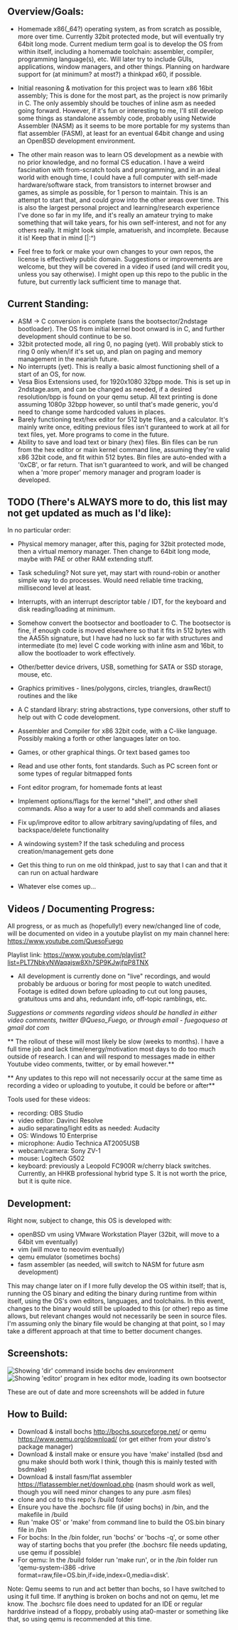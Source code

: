Overview/Goals:
---------------
- Homemade x86(_64?) operating system, as from scratch as possible, more over time. Currently 32bit protected mode, but will eventually try 64bit long mode. 
Current medium term goal is to develop the OS from within itself, including a homemade toolchain: assembler, compiler, programming language(s), etc. Will later try to include 
GUIs, applications, window managers, and other things. Planning on hardware support for (at minimum? at most?) a thinkpad x60, if possible.

- Initial reasoning & motivation for this project was to learn x86 16bit assembly; This is done for the most part, as the project is now primarily in C.
The only assembly should be touches of inline asm as needed going forward. However, if it's fun or interesting to me, I'll still develop some things as standalone assembly code,
probably using Netwide Assembler (NASM) as it seems to be more portable for my systems than flat assembler (FASM), at least for an eventual 64bit change and using an OpenBSD
development environment. 

- The other main reason was to learn OS development as a newbie with no prior knowledge, and no formal CS education. I have a weird fascination with from-scratch tools and
programming, and in an ideal world with enough time, I could have a full computer with self-made hardware/software stack, from transistors to internet browser and games, as 
simple as possible, for 1 person to maintain.
  This is an attempt to start that, and could grow into the other areas over time. This is also the largest personal project and learning/research experience I've done
so far in my life, and it's really an amateur trying to make something that will take years, for his own self-interest, and not for any others really. It might look simple,
amatuerish, and incomplete. Because it is! Keep that in mind [|:^) 

- Feel free to fork or make your own changes to your own repos, the license is effectively public domain. Suggestions or improvements are welcome, but they will be covered 
in a video if used (and will credit you, unless you say otherwise). I might open up this repo to the public in the future, but currently lack sufficient time to manage that. 

Current Standing:
-----------------
- ASM -> C conversion is complete (sans the bootsector/2ndstage bootloader). The OS from initial kernel boot onward is in C, and further development should continue to be so.
- 32bit protected mode, all ring 0, no paging (yet). Will probably stick to ring 0 only when/if it's set up, and plan on paging and memory management in the nearish future.
- No interrupts (yet). This is really a basic almost functioning shell of a start of an OS, for now.
- Vesa Bios Extensions used, for 1920x1080 32bpp mode. This is set up in 2ndstage.asm, and can be changed as needed, if a desired resolution/bpp is found on your qemu setup.
All text printing is done assuming 1080p 32bpp however, so until that's made generic, you'd need to change some hardcoded values in places.
- Barely functioning text/hex editor for 512 byte files, and a calculator. It's mainly write once, editing previous files isn't guranteed to work at all for text files, yet. 
More programs to come in the future.
- Ability to save and load text or binary (hex) files. Bin files can be run from the hex editor or main kernel command line, assuming they're valid x86 32bit code, and fit
within 512 bytes. Bin files are auto-ended with a '0xCB', or far return. That isn't guaranteed to work, and will be changed when a 'more proper' memory manager and program loader
is developed.

TODO (There's ALWAYS more to do, this list may not get updated as much as I'd like):
------------------------------------------------------------------------------------
In no particular order:
- Physical memory manager, after this, paging for 32bit protected mode, then a virtual memory manager. Then change to 64bit long mode, maybe with PAE or other RAM extending stuff.
- Task scheduling? Not sure yet, may start with round-robin or another simple way to do processes. Would need reliable time tracking, millisecond level at least.
- Interrupts, with an interrupt descriptor table / IDT, for the keyboard and disk reading/loading at minimum.
- Somehow convert the bootsector and bootloader to C. The bootsector is fine, if enough code is moved elsewhere so that it fits in 512 bytes with the AA55h signature, 
but I have had no luck so far with structures and intermediate (to me) level C code working with inline asm and 16bit, to allow the bootloader to work effectively.
- Other/better device drivers, USB, something for SATA or SSD storage, mouse, etc.
- Graphics primitives - lines/polygons, circles, triangles, drawRect() routines and the like
- A C standard library: string abstractions, type conversions, other stuff to help out with C code development.
- Assembler and Compiler for x86 32bit code, with a C-like language. Possibly making a forth or other languages later on too.
- Games, or other graphical things. Or text based games too
- Read and use other fonts, font standards. Such as PC screen font or some types of regular bitmapped fonts
- Font editor program, for homemade fonts at least
- Implement options/flags for the kernel "shell", and other shell commands. Also a way for a user to add shell commands and aliases
- Fix up/improve editor to allow arbitrary saving/updating of files, and backspace/delete functionality
- A windowing system? If the task scheduling and process creation/management gets done
- Get this thing to run on me old thinkpad, just to say that I can and that it can run on actual hardware

- Whatever else comes up...

Videos / Documenting Progress:
------------------------------
All progress, or as much as (hopefully!) every new/changed line of code, will be documented on video in a youtube playlist on my main channel here:
https://www.youtube.com/QuesoFuego

Playlist link:
https://www.youtube.com/playlist?list=PLT7NbkyNWaqajsw8Xh7SP9KJwjfpP8TNX

- All development is currently done on "live" recordings, and would probably be arduous or boring for most people to watch unedited. Footage is edited down before uploading to cut out long pauses, gratuitous ums and ahs, redundant info, off-topic ramblings, etc.

*Suggestions or comments regarding videos should be handled in either video comments, twitter @Queso_Fuego, or through email - fuegoqueso at gmail dot com*

** The rollout of these will most likely be slow (weeks to months). I have a full time job and lack time/energy/motivation most days to do too much 
    outside of research. I can and will respond to messages made in either Youtube video comments, twitter, or by email however.**
   
** Any updates to this repo will not necessarily occur at the same time as recording a video or uploading to youtube, it could be before or after**

Tools used for these videos:
- recording: OBS Studio
- video editor: Davinci Resolve
- audio separating/light edits as needed: Audacity
- OS: Windows 10 Enterprise
- microphone: Audio Technica AT2005USB
- webcam/camera: Sony ZV-1
- mouse: Logitech G502
- keyboard: previously a Leopold FC900R w/cherry black switches. Currently, an HHKB professional hybrid type S. It is not worth the price, but it is quite nice.

Development:
------------
Right now, subject to change, this OS is developed with: 
- openBSD vm using VMware Workstation Player (32bit, will move to a 64bit vm eventually)
- vim (will move to neovim eventually)
- qemu emulator (sometimes bochs)
- fasm assembler (as needed, will switch to NASM for future asm development)

This may change later on if I more fully develop the OS within itself; that is, running the OS binary and editing the binary during runtime from within itself, using the OS's
own editors, languages, and toolchains.
In this event, changes to the binary would still be uploaded to this (or other) repo as time allows, but relevant changes would not necessarily be seen in source 
files. I'm assuming only the binary file would be changing at that point, so I may take a different approach at that time to better document changes.

Screenshots:
------------
![Showing 'dir' command inside bochs dev environment](https://gitlab.com/queso_fuego/quesos/-/raw/master/screenshots/OS_Dev_1_2020_03_08.PNG "Basic Screenshot showing 'dir' command inside dev environment")
![Showing 'editor' program in hex editor mode, loading its own bootsector](https://gitlab.com/queso_fuego/quesos/-/raw/master/screenshots/OS_Dev_2020_07-17.PNG "Basic Screenshot showing 'editor' program loading its own bootsector")

These are out of date and more screenshots will be added in future

How to Build:
-------------
- Download & install bochs http://bochs.sourceforge.net/ or qemu https://www.qemu.org/download/ (or get either from your distro's package manager)
- Download & install make or ensure you have 'make' installed (bsd and gnu make should both work I think, though this is mainly tested with bsdmake)
- Download & install fasm/flat assembler https://flatassembler.net/download.php (nasm should work as well, though you will need minor changes to any pure .asm files)
- clone and cd to this repo's /build folder
- Ensure you have the .bochsrc file (if using bochs) in /bin, and the makefile in /build
- Run 'make OS' or 'make' from command line to build the OS.bin binary file in /bin
- For bochs: In the /bin folder, run 'bochs' or 'bochs -q', or some other way of starting bochs that you prefer (the .bochsrc file needs updating, use qemu if possible)
- For qemu: In the /build folder run 'make run', or in the /bin folder run 'qemu-system-i386 -drive format=raw,file=OS.bin,if=ide,index=0,media=disk'.
 
Note: Qemu seems to run and act better than bochs, so I have switched to using it full time. If anything is broken on bochs and not
  on qemu, let me know. The .bochsrc file does need to updated for an IDE or regular harddrive instead of a floppy, probably using ata0-master or something like that, so
  using qemu is recommended at this time.


